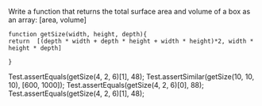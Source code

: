 Write a function that returns the total surface area and volume of a box as an array: [area, volume]


```
function getSize(width, height, depth){
return  [(depth * width + depth * height + width * height)*2, width * height * depth]

}
```


Test.assertEquals(getSize(4, 2, 6)[1], 48);
Test.assertSimilar(getSize(10, 10, 10), [600, 1000]);
Test.assertEquals(getSize(4, 2, 6)[0], 88);
Test.assertEquals(getSize(4, 2, 6)[1], 48);
